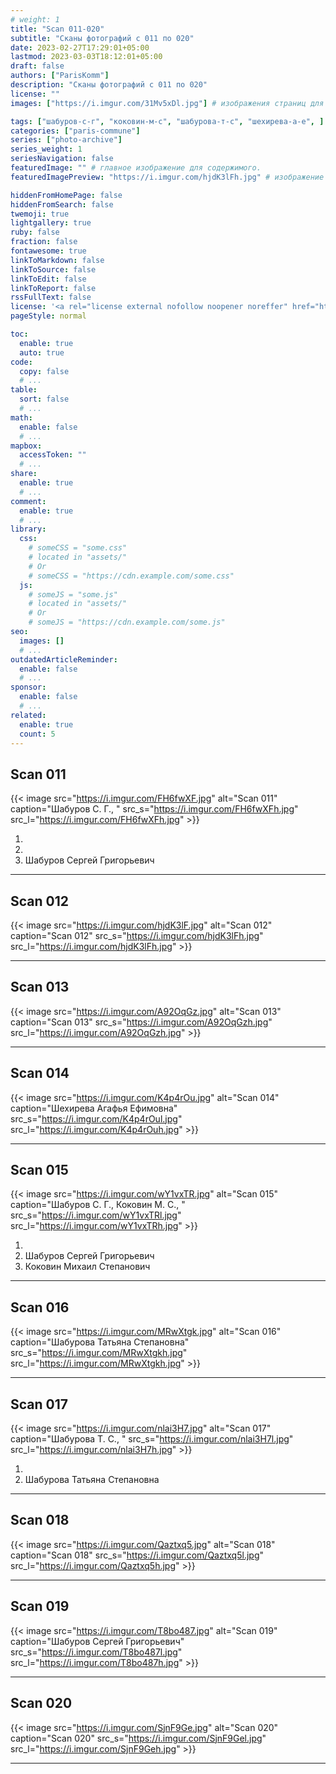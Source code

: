 ```yaml
---
# weight: 1
title: "Scan 011-020"
subtitle: "Сканы фотографий с 011 по 020"
date: 2023-02-27T17:29:01+05:00
lastmod: 2023-03-03T18:12:01+05:00
draft: false
authors: ["ParisKomm"]
description: "Сканы фотографий с 011 по 020"
license: ""
images: ["https://i.imgur.com/31Mv5xDl.jpg"] # изображения страниц для Open Graph и Twitter Cards.

tags: ["шабуров-с-г", "коковин-м-с", "шабурова-т-с", "шехирева-а-е", ]
categories: ["paris-commune"]
series: ["photo-archive"]
series_weight: 1
seriesNavigation: false
featuredImage: "" # главное изображение для содержимого.
featuredImagePreview: "https://i.imgur.com/hjdK3lFh.jpg" # изображение для главной страницы.

hiddenFromHomePage: false
hiddenFromSearch: false
twemoji: true
lightgallery: true
ruby: false
fraction: false
fontawesome: true
linkToMarkdown: false
linkToSource: false
linkToEdit: false
linkToReport: false
rssFullText: false
license: '<a rel="license external nofollow noopener noreffer" href="https://creativecommons.org/licenses/by-nc-nd/4.0/" target="_blank">CC BY-NC-ND 4.0</a>'
pageStyle: normal

toc:
  enable: true
  auto: true
code:
  copy: false
  # ...
table:
  sort: false
  # ...
math:
  enable: false
  # ...
mapbox:
  accessToken: ""
  # ...
share:
  enable: true
  # ...
comment:
  enable: true
  # ...
library:
  css:
    # someCSS = "some.css"
    # located in "assets/"
    # Or
    # someCSS = "https://cdn.example.com/some.css"
  js:
    # someJS = "some.js"
    # located in "assets/"
    # Or
    # someJS = "https://cdn.example.com/some.js"
seo:
  images: []
  # ...
outdatedArticleReminder:
  enable: false
  # ...
sponsor:
  enable: false
  # ...
related:
  enable: true
  count: 5
---
```


<!--more-->

## Scan 011

{{< image src="https://i.imgur.com/FH6fwXF.jpg" alt="Scan 011" caption="Шабуров С. Г., " src_s="https://i.imgur.com/FH6fwXFh.jpg" src_l="https://i.imgur.com/FH6fwXFh.jpg" >}}

1.
2.
3. Шабуров Сергей Григорьевич

***

## Scan 012

{{< image src="https://i.imgur.com/hjdK3lF.jpg" alt="Scan 012" caption="Scan 012" src_s="https://i.imgur.com/hjdK3lFh.jpg" src_l="https://i.imgur.com/hjdK3lFh.jpg" >}}

***

## Scan 013

{{< image src="https://i.imgur.com/A92OqGz.jpg" alt="Scan 013" caption="Scan 013" src_s="https://i.imgur.com/A92OqGzh.jpg" src_l="https://i.imgur.com/A92OqGzh.jpg" >}}

***

## Scan 014

{{< image src="https://i.imgur.com/K4p4rOu.jpg" alt="Scan 014" caption="Шехирева Агафья Ефимовна" src_s="https://i.imgur.com/K4p4rOul.jpg" src_l="https://i.imgur.com/K4p4rOuh.jpg" >}}

***

## Scan 015

{{< image src="https://i.imgur.com/wY1vxTR.jpg" alt="Scan 015" caption="Шабуров С. Г., Коковин М. С., " src_s="https://i.imgur.com/wY1vxTRl.jpg" src_l="https://i.imgur.com/wY1vxTRh.jpg" >}}

1.
2. Шабуров Сергей Григорьевич
3. Коковин Михаил Степанович

***

## Scan 016

{{< image src="https://i.imgur.com/MRwXtgk.jpg" alt="Scan 016" caption="Шабурова Татьяна Степановна" src_s="https://i.imgur.com/MRwXtgkh.jpg" src_l="https://i.imgur.com/MRwXtgkh.jpg" >}}

***

## Scan 017

{{< image src="https://i.imgur.com/nlai3H7.jpg" alt="Scan 017" caption="Шабурова Т. С., " src_s="https://i.imgur.com/nlai3H7l.jpg" src_l="https://i.imgur.com/nlai3H7h.jpg" >}}

1.
2. Шабурова Татьяна Степановна

***

## Scan 018

{{< image src="https://i.imgur.com/Qaztxq5.jpg" alt="Scan 018" caption="Scan 018" src_s="https://i.imgur.com/Qaztxq5l.jpg" src_l="https://i.imgur.com/Qaztxq5h.jpg" >}}

***

## Scan 019

{{< image src="https://i.imgur.com/T8bo487.jpg" alt="Scan 019" caption="Шабуров Сергей Григорьевич" src_s="https://i.imgur.com/T8bo487l.jpg" src_l="https://i.imgur.com/T8bo487h.jpg" >}}

***

## Scan 020

{{< image src="https://i.imgur.com/SjnF9Ge.jpg" alt="Scan 020" caption="Scan 020" src_s="https://i.imgur.com/SjnF9Gel.jpg" src_l="https://i.imgur.com/SjnF9Geh.jpg" >}}

***
